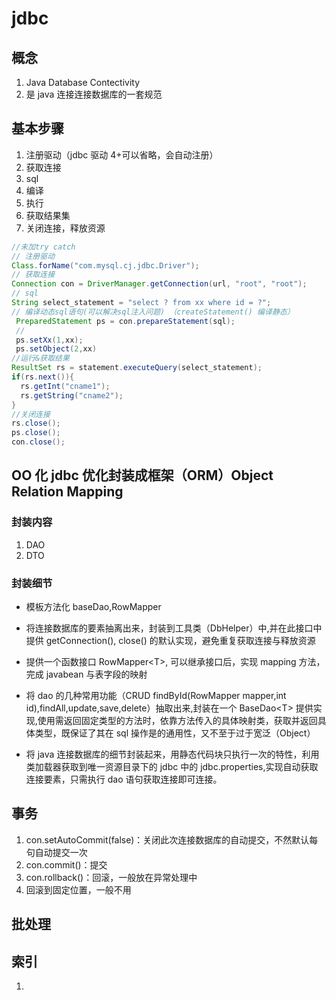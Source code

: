 # jdbc

## 概念

1. Java Database Contectivity
1. 是 java 连接连接数据库的一套规范

## 基本步骤

1. 注册驱动（jdbc 驱动 4+可以省略，会自动注册）
2. 获取连接
3. sql
4. 编译
5. 执行
6. 获取结果集
7. 关闭连接，释放资源

```java
//未加try catch
// 注册驱动
Class.forName("com.mysql.cj.jdbc.Driver");
// 获取连接
Connection con = DriverManager.getConnection(url, "root", "root");
// sql
String select_statement = "select ? from xx where id = ?";
// 编译动态sql语句(可以解决sql注入问题) （createStatement() 编译静态）
 PreparedStatement ps = con.prepareStatement(sql);
 //
 ps.setXx(1,xx);
 ps.setObject(2,xx)
//运行&获取结果
ResultSet rs = statement.executeQuery(select_statement);
if(rs.next()){
  rs.getInt("cname1");
  rs.getString("cname2");
}
//关闭连接
rs.close();
ps.close();
con.close();
```

## OO 化 jdbc 优化封装成框架（ORM）Object Relation Mapping

### 封装内容

1. DAO
2. DTO

### 封装细节

- 模板方法化 baseDao,RowMapper

- 将连接数据库的要素抽离出来，封装到工具类（DbHelper）中,并在此接口中提供 getConnection(), close() 的默认实现，避免重复获取连接与释放资源
- 提供一个函数接口 RowMapper\<T\>, 可以继承接口后，实现 mapping 方法，完成 javabean 与表字段的映射
- 将 dao 的几种常用功能（CRUD findById(RowMapper mapper,int id),findAll,update,save,delete）抽取出来,封装在一个 BaseDao\<T\> 提供实现,使用需返回固定类型的方法时，依靠方法传入的具体映射类，获取并返回具体类型，既保证了其在 sql 操作是的通用性，又不至于过于宽泛（Object）
- 将 java 连接数据库的细节封装起来，用静态代码块只执行一次的特性，利用类加载器获取到唯一资源目录下的 jdbc 中的 jdbc.properties,实现自动获取连接要素，只需执行 dao 语句获取连接即可连接。

## 事务

1. con.setAutoCommit(false)：关闭此次连接数据库的自动提交，不然默认每句自动提交一次
2. con.commit()：提交
3. con.rollback()：回滚，一般放在异常处理中
4. 回滚到固定位置，一般不用

## 批处理

## 索引

1.

